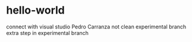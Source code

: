# hello-world
connect with visual studio
Pedro Carranza
not clean
experimental branch
extra step in experimental branch